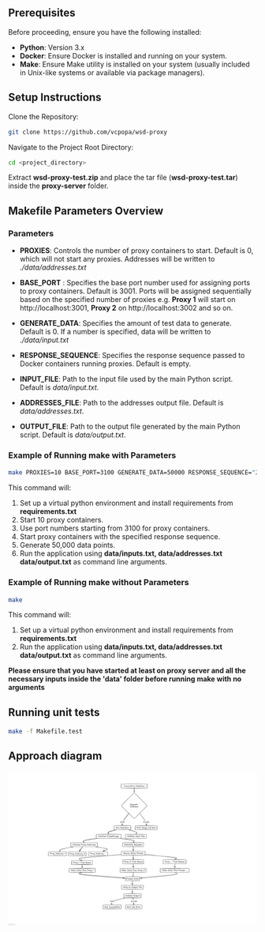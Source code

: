 ## Prerequisites
Before proceeding, ensure you have the following installed:

- **Python**: Version 3.x
- **Docker**: Ensure Docker is installed and running on your system.
- **Make**: Ensure Make utility is installed on your system (usually included in Unix-like systems or available via package managers).

## Setup Instructions
Clone the Repository:
```bash
git clone https://github.com/vcpopa/wsd-proxy
```

Navigate to the Project Root Directory:
```bash
cd <project_directory>
```

Extract **wsd-proxy-test.zip** and place the tar file  (**wsd-proxy-test.tar**) inside the **proxy-server** folder.

## Makefile Parameters Overview

### Parameters
- **PROXIES**: Controls the number of proxy containers to start. Default is 0, which will not start any proxies. Addresses will be written to *./data/addresses.txt*

- **BASE_PORT** : Specifies the base port number used for assigning ports to proxy containers. Default is 3001. Ports will be assigned sequentially based on the specified number of proxies e.g. **Proxy 1** will start on http://localhost:3001, **Proxy 2** on http://localhost:3002 and so on.

- **GENERATE_DATA**: Specifies the amount of test data to generate. Default is 0. If a number is specified, data will be written to *./data/input.txt*

- **RESPONSE_SEQUENCE**: Specifies the response sequence passed to Docker containers running proxies. Default is empty.

- **INPUT_FILE**: Path to the input file used by the main Python script. Default is *data/input.txt*.

- **ADDRESSES_FILE**: Path to the addresses output file. Default is *data/addresses.txt*.

- **OUTPUT_FILE**: Path to the output file generated by the main Python script. Default is *data/output.txt*.

### Example of Running make with Parameters

```bash
make PROXIES=10 BASE_PORT=3100 GENERATE_DATA=50000 RESPONSE_SEQUENCE="200;TEST;100"
```
This command will:

1. Set up a virtual python environment and install requirements from **requirements.txt**
2. Start 10 proxy containers.
3. Use port numbers starting from 3100 for proxy containers.
4. Start proxy containers with the specified response sequence.
5. Generate 50,000 data points.
6. Run the application using **data/inputs.txt, data/addresses.txt data/output.txt** as command line arguments.

### Example of Running make without Parameters
```bash
make
```

This command will:

1. Set up a virtual python environment and install requirements from **requirements.txt**
2. Run the application using **data/inputs.txt, data/addresses.txt data/output.txt** as command line arguments.

**Please ensure that you have started at least on proxy server and all the necessary inputs inside the 'data' folder before running make with no arguments**


## Running unit tests

```bash
make -f Makefile.test
```

## Approach diagram

![Alt Text][def]


[def]: img.png
